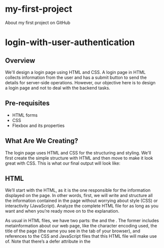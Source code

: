# my-first-project
About my first project on GitHub
# login-with-user-authentication


## Overview

We'll design a login page using HTML and CSS. A login page in HTML collects information from the user and has a submit button to send the details for server-side operations. However, our objective here is to design a login page and not to deal with the backend tasks.

## Pre-requisites
- HTML forms
- CSS
- Flexbox and its properties

## What Are We Creating?

The login page uses HTML and CSS for the structuring and styling. We'll first create the simple structure with HTML and then move to make it look great with CSS. This is what our final output will look like:


## HTML

We’ll start with the HTML, as it is the one responsible for the information displayed on the page. In other words, first, we will write and structure all the information contained in the page without worrying about style (CSS) or interactivity (JavaScript). Analyze the complete HTML file for as long as you want and when you’re ready move on to the explanation. <br>

As usual in HTML files, we have two parts: the <head> and the <body>. The former includes metainformation about our web page, like the character encoding used, the title of the page (the name you see in the tab of your browser), and references to the CSS and JavaScript files that this HTML file will make use of. Note that there’s a defer attribute in the <script> tag so that the JavaScript script is only executed after the HTML is fully loaded. 
  
## CSS
Now we have the CSS, in other words, the style of our page. To modify each element in our HTML file, we can select them using ids, classes, or the tag names themselves, though the last option is discouraged. You see, the styles of more specific CSS selectors overwrite the styles of less specific ones. For example, the styles of an id selector overwrite those of a class selector, and class selector styles overwrite those of a tag name selector. In other words, always make your CSS selectors as specific as possible to affect only the elements you want to be affected.  



